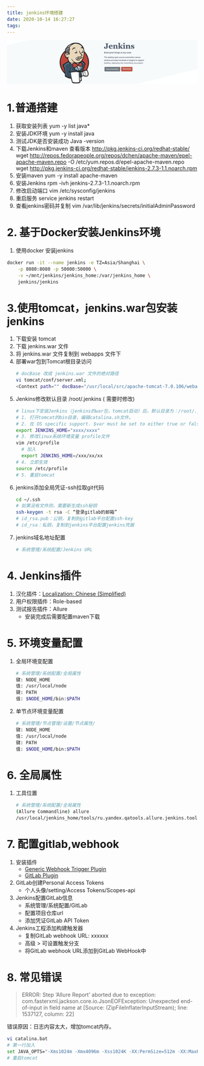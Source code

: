 ```yaml
---
title: jenkins环境搭建
date: 2020-10-14 16:27:27
tags:
---
```


![alt](/images/jenkins.png)

<!-- more -->

# **1.普通搭建**
1. 获取安装列表
yum -y list java*
2. 安装JDK环境
yum -y install java
3. 测试JDK是否安装成功
Java -version
4. 下载Jenkins和maven
查看版本 http://pkg.jenkins-ci.org/redhat-stable/
wget http://repos.fedorapeople.org/repos/dchen/apache-maven/epel-apache-maven.repo -O /etc/yum.repos.d/epel-apache-maven.repo
wget http://pkg.jenkins-ci.org/redhat-stable/jenkins-2.7.3-1.1.noarch.rpm
5. 安装maven
yum -y install apache-maven
6. 安装Jenkins
rpm -ivh jenkins-2.7.3-1.1.noarch.rpm
7. 修改启动端口
vim /etc/sysconfig/jenkins
8. 重启服务
service jenkins restart
9. 查看jenkins密码并复制
vim /var/lib/jenkins/secrets/initialAdminPassword

# **2. 基于Docker安装Jenkins环境**

1. 使用docker 安装jenkins

```sh
docker run -it --name jenkins -e TZ=Asia/Shanghai \
	-p 8080:8080 -p 50000:50000 \
	-v ~/mnt/jenkins/jenkins_home:/var/jenkins_home \
	jenkins/jenkins
```

# **3.使用tomcat，jenkins.war包安装jenkins**
1. 下载安装 tomcat
2. 下载 jenkins.war 文件
3. 将 jenkins.war 文件复制到 webapps 文件下
4. 部署war包到Tomcat根目录访问
   ```sh
   # docBase 改成 jenkins.war 文件的绝对路径
   vi tomcat/conf/server.xml;
   <Context path="" docBase="/usr/local/src/apache-tomcat-7.0.106/webapps/pm" debug="0" privileged="true" reloadable="true"/>
   ```
5. Jenkins修改默认目录 /root/.jenkins ( 需要时修改)
   ```sh
   # linux下安装Jenkins（jenkins的war包，tomcat启动）后，默认目录为：/root/.jenkins
   # 1. 打开tomcat的bin目录，编辑catalina.sh文件。 
   # 2. 在 OS specific support. $var must be set to either true or false. 上面添加:
   export JENKINS_HOME="xxxx/xxxx"
   # 3. 修改linux系统环境变量 profile文件
   vim /etc/profile
     # 加入
     export JENKINS_HOME=/xxx/xx/xx
   # 4. 立即生效
   source /etc/profile
   # 5. 重启tomcat
   ```
6. jenkins添加全局凭证-ssh拉取git代码
   ```sh
   cd ~/.ssh
   # 如果没有文件则，需要新生成ssh秘钥
   ssh-keygen -t rsa -C “登录gitlab的邮箱”
   # id_rsa.pub：公钥，复制到gitlab平台配置ssh-key
   # id_rsa：私钥，复制到jenkins平台配置jenkins凭据
   ```
7. jenkins域名地址配置
   ```sh
   # 系统管理/系统配置/Jenkins URL
   ```

# **4. Jenkins插件**

1. 汉化插件：[Localization: Chinese (Simplified)](https://wiki.jenkins-ci.org/display/JENKINS/Localization+zh+cn+Plugin) 
2. 用户权限插件：Role-based
3. 测试报告插件：Allure
   - 安装完成后需要配置maven下载

# **5. 环境变量配置**
1. 全局环境变配置
   ```sh
   # 系统管理/系统配置/全局属性
   键: NODE_HOME
   值: /usr/local/node
   键: PATH
   值: $NODE_HOME/bin:$PATH
   ```
2. 单节点环境变量配置
   ```sh
   # 系统管理/节点管理/设置/节点属性/
   键: NODE_HOME
   值: /usr/local/node
   键: PATH
   值: $NODE_HOME/bin:$PATH
   ```

# 6. 全局属性

 1. 工具位置
    ```sh
    # 系统管理/系统配置/全局属性
    (Allure Commandline) allure
    /usr/local/jenkins_home/tools/ru.yandex.qatools.allure.jenkins.tools.AllureCommandlineInstallation/allure
    ```


# 7. 配置gitlab,webhook

1. 安装插件
   - [Generic Webhook Trigger Plugin](https://plugins.jenkins.io/generic-webhook-trigger)
   - [GitLab Plugin](https://plugins.jenkins.io/gitlab-plugin)
2. GitLab创建Personal Access Tokens
	- 个人头像/setting/Access Tokens/Scopes-api
3. Jenkins配置GitLab信息
   - 系统管理/系统配置/GitLab
   - 配置项目仓库url
   - 添加凭证GitLab API Token
4. Jenkins工程添加构建触发器
   - 复制GitLab webhook URL: xxxxxx 
   - 高级 > 可设置触发分支
   - 将GitLab webhook URL添加到GitLab WebHook中

# 8. 常见错误
> ERROR: Step ‘Allure Report’ aborted due to exception: 
com.fasterxml.jackson.core.io.JsonEOFException: Unexpected end-of-input in field name
at [Source: (ZipFileInflaterInputStream); line: 1537127, column: 22]

错误原因：日志内容太大，增加tomcat内存。
```sh
vi catalina.bat
# 第一行加入
set JAVA_OPTS="-Xms1024m -Xmx4096m -Xss1024K -XX:PermSize=512m -XX:MaxPermSize=2048m"
# 重启tomcat
```

